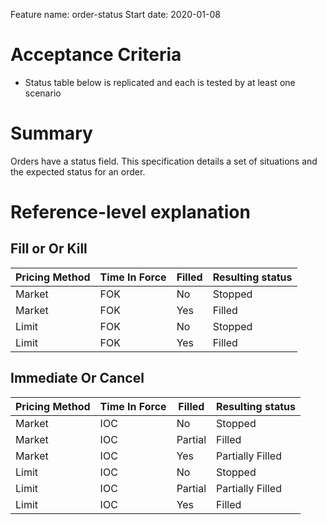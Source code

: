 Feature name: order-status
Start date: 2020-01-08

# Acceptance Criteria
- Status table below is replicated and each is tested by at least one scenario

# Summary
Orders have a status field. This specification details a set of situations and the expected status for an order.

# Reference-level explanation

## Fill or Or Kill
| Pricing Method | Time In Force | Filled | Resulting status |
|----------------|---------------|--------|------------------|
| Market         |      FOK      |   No   |      Stopped     |
| Market         |      FOK      |   Yes  |      Filled      |
| Limit          |      FOK      |   No   |      Stopped     |
| Limit          |      FOK      |   Yes  |      Filled      |


## Immediate Or Cancel
| Pricing Method | Time In Force | Filled  | Resulting status |
|----------------|---------------|---------|------------------|
| Market         |      IOC      |    No   |      Stopped     |
| Market         |      IOC      | Partial |      Filled      |
| Market         |      IOC      |   Yes   | Partially Filled |
| Limit          |      IOC      |    No   |      Stopped     |
| Limit          |      IOC      | Partial | Partially Filled |
| Limit          |      IOC      |   Yes   |      Filled      |